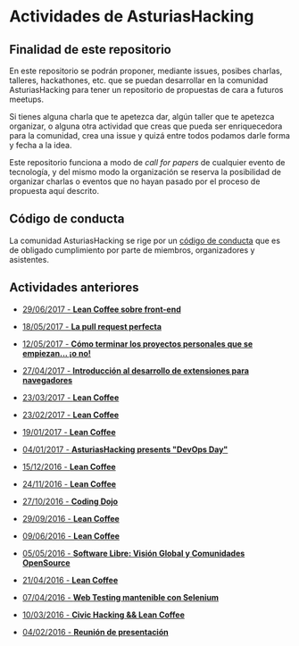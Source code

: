 # Actividades de AsturiasHacking

## Finalidad de este repositorio

En este repositorio se podrán proponer, mediante issues, posibes charlas, talleres, hackathones, etc. que se puedan desarrollar en la comunidad AsturiasHacking para tener un repositorio de propuestas de cara a futuros meetups.

Si tienes alguna charla que te apetezca dar, algún taller que te apetezca organizar, o alguna otra actividad que creas que pueda ser enriquecedora para la comunidad, crea una issue y quizá entre todos podamos darle forma y fecha a la idea.

Este repositorio funciona a modo de _call for papers_ de cualquier evento de tecnología, y del mismo modo la organización se reserva la posibilidad de organizar charlas o eventos que no hayan pasado por el proceso de propuesta aquí descrito.

## Código de conducta

La comunidad AsturiasHacking se rige por un [código de conducta](https://github.com/asturiashacking/core/blob/master/coc/CODE_OF_CONDUCT.md) que es de obligado cumplimiento por parte de miembros, organizadores y asistentes.

## Actividades anteriores

* [29/06/2017 - **Lean Coffee sobre front-end**](https://www.meetup.com/es-ES/preview/AsturiasHacking/events/240780072)

* [18/05/2017 - **La pull request perfecta**](https://www.meetup.com/es-ES/preview/AsturiasHacking/events/239636532)

* [12/05/2017 - **Cómo terminar los proyectos personales que se empiezan... ¡o no!**](https://www.meetup.com/es-ES/preview/AsturiasHacking/events/238462152)

* [27/04/2017 - **Introducción al desarrollo de extensiones para navegadores**](https://www.meetup.com/es-ES/preview/AsturiasHacking/events/239126783)

* [23/03/2017 - **Lean Coffee**](https://www.meetup.com/es-ES/preview/AsturiasHacking/events/237659359)

* [23/02/2017 - **Lean Coffee**](https://www.meetup.com/es-ES/preview/AsturiasHacking/events/236520299)

* [19/01/2017 - **Lean Coffee**](https://www.meetup.com/es-ES/preview/AsturiasHacking/events/236520293)

* [04/01/2017 - **AsturiasHacking presents "DevOps Day"**](https://www.meetup.com/es-ES/preview/AsturiasHacking/events/236190595)

* [15/12/2016 - **Lean Coffee**](https://www.meetup.com/es-ES/preview/AsturiasHacking/events/236199260)

* [24/11/2016 - **Lean Coffee**](https://www.meetup.com/es-ES/preview/AsturiasHacking/events/235322389)

* [27/10/2016 - **Coding Dojo**](https://www.meetup.com/es-ES/preview/AsturiasHacking/events/234663955)

* [29/09/2016 - **Lean Coffee**](https://www.meetup.com/es-ES/preview/AsturiasHacking/events/234237502)

* [09/06/2016 - **Lean Coffee**](https://www.meetup.com/es-ES/preview/AsturiasHacking/events/231331530)

* [05/05/2016 - **Software Libre: Visión Global y Comunidades OpenSource**](https://www.meetup.com/es-ES/preview/AsturiasHacking/events/230588913)

* [21/04/2016 - **Lean Coffee**](https://www.meetup.com/es-ES/preview/AsturiasHacking/events/230113904)

* [07/04/2016 - **Web Testing mantenible con Selenium**](https://www.meetup.com/es-ES/preview/AsturiasHacking/events/229575681)

* [10/03/2016 - **Civic Hacking && Lean Coffee**](https://www.meetup.com/es-ES/preview/AsturiasHacking/events/228899897)

* [04/02/2016 - **Reunión de presentación**](https://www.meetup.com/es-ES/preview/AsturiasHacking/events/228234360)
